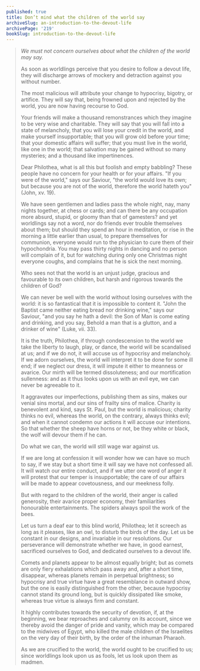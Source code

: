 ```yaml
---
published: true
title: Don’t mind what the children of the world say
archiveSlug: an-introduction-to-the-devout-life
archivePage: '219'
bookSlug: introduction-to-the-devout-life
---
```


> *We must not concern ourselves about what the children of the world may say.*
>
> As soon as worldlings perceive that you desire to follow a devout life, they will discharge arrows of mockery and detraction against you without number.
>
> The most malicious will attribute your change to hypocrisy, bigotry, or artifice. They will say that, being frowned upon and rejected by the world, you are now having recourse to God.
>
> Your friends will make a thousand remonstrances which they imagine to be very wise and charitable. They will say that you will fall into a state of melancholy, that you will lose your credit in the world, and make yourself insupportable; that you will grow old before your time; that your domestic affairs will suffer; that you must live in the world, like one in the world; that salvation may be gained without so many mysteries; and a thousand like impertinences.
>
> Dear Philothea, what is all this but foolish and empty babbling? These people have no concern for your health or for your affairs. "If you were of the world," says our Saviour, "the world would love its own; but because you are not of the world, therefore the world hateth you" (John, xv. 19).
>
> We have seen gentlemen and ladies pass the whole night, nay, many nights together, at chess or cards; and can there be any occupation more absurd, stupid, or gloomy than that of gamesters? and yet worldlings say not a word, nor do friends ever trouble themselves about them; but should they spend an hour in meditation, or rise in the morning a little earlier than usual, to prepare themselves for communion, everyone would run to the physician to cure them of their hypochondria. You may pass thirty nights in dancing and no person will complain of it, but for watching during only one Christmas night everyone coughs, and complains that he is sick the next morning.
>
> Who sees not that the world is an unjust judge, gracious and favourable to its own children, but harsh and rigorous towards the children of God?
>
> We can never be well with the world without losing ourselves with the world: it is so fantastical that it is impossible to content it. "John the Baptist came neither eating bread nor drinking wine," says our Saviour, "and you say he hath a devil: the Son of Man is come eating and drinking, and you say, Behold a man that is a glutton, and a drinker of wine" (Luke, vii. 33).
>
> It is the truth, Philothea, if through condescension to the world we take the liberty to laugh, play, or dance, the world will be scandalised at us; and if we do not, it will accuse us of hypocrisy and melancholy. If we adorn ourselves, the world will interpret it to be done for some ill end; if we neglect our dress, it will impute it either to meanness or avarice. Our mirth will be termed dissoluteness; and our mortification sullenness: and as it thus looks upon us with an evil eye, we can never be agreeable to it.
>
> It aggravates our imperfections, publishing them as sins, makes our venial sins mortal, and our sins of frailty sins of malice. Charity is benevolent and kind, says St. Paul, but the world is malicious; charity thinks no evil, whereas the world, on the contrary, always thinks evil; and when it cannot condemn our actions it will accuse our intentions. So that whether the sheep have horns or not, be they white or black, the wolf will devour them if he can.
>
> Do what we can, the world will still wage war against us.
>
> If we are long at confession it will wonder how we can have so much to say, if we stay but a short time it will say we have not confessed all. It will watch our entire conduct, and if we utter one word of anger it will protest that our temper is insupportable; the care of our affairs will be made to appear covetousness, and our meekness folly.
>
> But with regard to the children of the world, their anger is called generosity, their avarice proper economy, their familiarities honourable entertainments. The spiders always spoil the work of the bees.
>
> Let us turn a deaf ear to this blind world, Philothea; let it screech as long as it pleases, like an owl, to disturb the birds of the day. Let us be constant in our designs, and invariable in our resolutions. Our perseverance will demonstrate whether we have, in good earnest, sacrificed ourselves to God, and dedicated ourselves to a devout life.
>
> Comets and planets appear to be almost equally bright; but as comets are only fiery exhalations which pass away and, after a short time, disappear, whereas planets remain in perpetual brightness; so hypocrisy and true virtue have a great resemblance in outward show, but the one is easily distinguished from the other, because hypocrisy cannot stand its ground long, but is quickly dissipated like smoke, whereas true virtue is always firm and constant.
>
> It highly contributes towards the security of devotion, if, at the beginning, we bear reproaches and calumny on its account, since we thereby avoid the danger of pride and vanity, which may be compared to the midwives of Egypt, who killed the male children of the Israelites on the very day of their birth, by the order of the inhuman Pharaoh.
>
> As we are crucified to the world, the world ought to be crucified to us; since worldlings look upon us as fools, let us look upon them as madmen.
